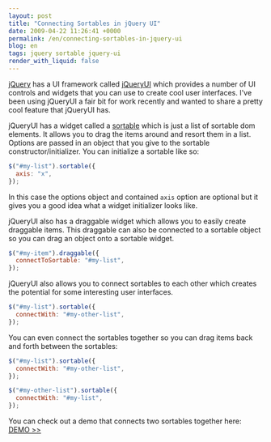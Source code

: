 ```yaml
---
layout: post
title: "Connecting Sortables in jQuery UI"
date: 2009-04-22 11:26:41 +0000
permalink: /en/connecting-sortables-in-jquery-ui
blog: en
tags: jquery sortable jquery-ui
render_with_liquid: false
---
```


<!-- textlint-disable rousseau -->

[jQuery](http://jquery.com/) has a UI framework called
[jQueryUI](http://jqueryui.com/) which provides a number of UI controls and
widgets that you can use to create cool user interfaces. I've been using
jQueryUI a fair bit for work recently and wanted to share a pretty cool feature
that jQueryUI has.

jQueryUI has a widget called a [sortable](http://jqueryui.com/demos/sortable/)
which is just a list of sortable dom elements. It allows you to drag the items
around and resort them in a list. Options are passed in an object that you give
to the sortable constructor/initializer. You can initialize a sortable like so:

```javascript
$("#my-list").sortable({
  axis: "x",
});
```

In this case the options object and contained `axis` option are optional but it
gives you a good idea what a widget initializer looks like.

jQueryUI also has a draggable widget which allows you to easily create
draggable items. This draggable can also be connected to a sortable object so
you can drag an object onto a sortable widget.

```javascript
$("#my-item").draggable({
  connectToSortable: "#my-list",
});
```

jQueryUI also allows you to connect sortables to each other which creates the
potential for some interesting user interfaces.

```javascript
$("#my-list").sortable({
  connectWith: "#my-other-list",
});
```

You can even connect the sortables together so you can drag items back and
forth between the sortables:

```javascript
$("#my-list").sortable({
  connectWith: "#my-other-list",
});

$("#my-other-list").sortable({
  connectWith: "#my-list",
});
```

You can check out a demo that connects two sortables together here: [DEMO >>](/assets/demos/files/sortables/index.html)

<!-- textlint-enable rousseau -->
